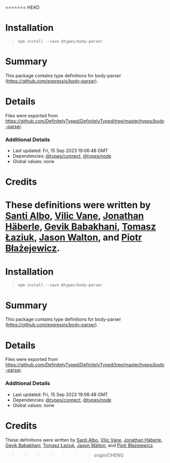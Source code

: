 <<<<<<< HEAD
# Installation
> `npm install --save @types/body-parser`

# Summary
This package contains type definitions for body-parser (https://github.com/expressjs/body-parser).

# Details
Files were exported from https://github.com/DefinitelyTyped/DefinitelyTyped/tree/master/types/body-parser.

### Additional Details
 * Last updated: Fri, 15 Sep 2023 19:06:48 GMT
 * Dependencies: [@types/connect](https://npmjs.com/package/@types/connect), [@types/node](https://npmjs.com/package/@types/node)
 * Global values: none

# Credits
These definitions were written by [Santi Albo](https://github.com/santialbo), [Vilic Vane](https://github.com/vilic), [Jonathan Häberle](https://github.com/dreampulse), [Gevik Babakhani](https://github.com/blendsdk), [Tomasz Łaziuk](https://github.com/tlaziuk), [Jason Walton](https://github.com/jwalton), and [Piotr Błażejewicz](https://github.com/peterblazejewicz).
=======
# Installation
> `npm install --save @types/body-parser`

# Summary
This package contains type definitions for body-parser (https://github.com/expressjs/body-parser).

# Details
Files were exported from https://github.com/DefinitelyTyped/DefinitelyTyped/tree/master/types/body-parser.

### Additional Details
 * Last updated: Fri, 15 Sep 2023 19:06:48 GMT
 * Dependencies: [@types/connect](https://npmjs.com/package/@types/connect), [@types/node](https://npmjs.com/package/@types/node)
 * Global values: none

# Credits
These definitions were written by [Santi Albo](https://github.com/santialbo), [Vilic Vane](https://github.com/vilic), [Jonathan Häberle](https://github.com/dreampulse), [Gevik Babakhani](https://github.com/blendsdk), [Tomasz Łaziuk](https://github.com/tlaziuk), [Jason Walton](https://github.com/jwalton), and [Piotr Błażejewicz](https://github.com/peterblazejewicz).
>>>>>>> origin/CHENG
